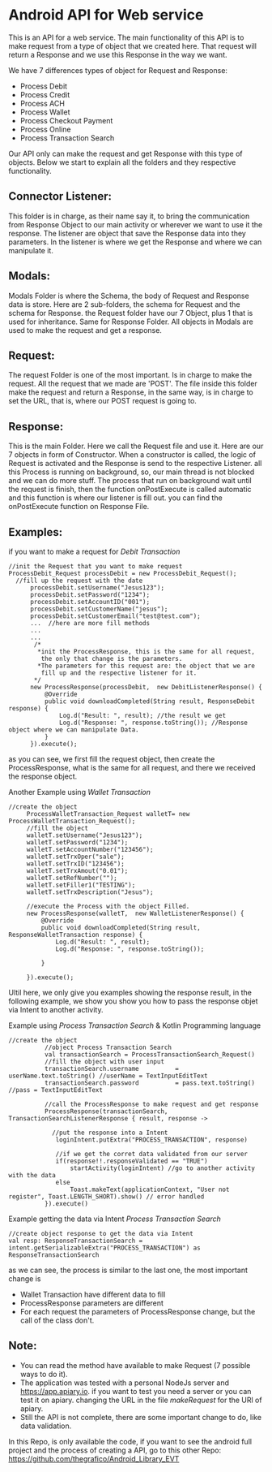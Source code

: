 # Android API for Web service

This is an API for a web service. The main functionality of this API is to make request from a type of object that we created here. That request will return a Response and we use this Response in the way we want.

We have 7 differences types of object for Request and Response:
  - Process Debit
  - Process Credit
  - Process ACH
  - Process Wallet
  - Process Checkout Payment
  - Process Online
  - Process Transaction Search

Our API only can make the request and get Response with this type of objects. Below we start to explain all the folders and they respective functionality.

## Connector Listener:

This folder is in charge, as their name say it, to bring the communication from Response Object to our main activity or wherever we want to use it the response. The listener are object that save the Response data into they parameters. In the listener is where we get the Response and where we can manipulate it.

## Modals:

Modals Folder is where the Schema, the body of Request and Response data is store. Here are 2 sub-folders, the schema for Request and the schema for Response. the Request folder have our 7 Object, plus 1 that is used for inheritance. Same for Response Folder. All objects in Modals are used to make the request and get a response.

## Request:

The request Folder is one of the most important. Is in charge to make the request. All the request that we made are 'POST'. The file inside this folder make the request and return a Response, in the same way, is in charge to set the URL, that is, where our POST request is going to.

## Response:

This is the main Folder. Here we call the Request file and use it. Here are our 7 objects in form of Constructor. When a constructor is called, the logic of Request is activated and the Response is send to the respective Listener. all this Process is running on background, so, our main thread is not blocked and we can do more stuff. The process that run on background wait until the request is finish, then the function onPostExecute is called automatic and this function is where our listener is fill out. you can find the onPostExecute function on Response File.

## Examples:
if you want to make a request for *Debit Transaction*
  ```
  //init the Request that you want to make request
  ProcessDebit_Request processDebit = new ProcessDebit_Request();
    //fill up the request with the date
        processDebit.setUsername("Jesus123");
        processDebit.setPassword("1234");
        processDebit.setAccountID("001");
        processDebit.setCustomerName("jesus");
        processDebit.setCustomerEmail("test@test.com");
        ...  //here are more fill methods
        ...
        ...
         /*
          *init the ProcessResponse, this is the same for all request,
           the only that change is the parameters.
          *The parameters for this request are: the object that we are
           fill up and the respective listener for it.
         */
        new ProcessResponse(processDebit,  new DebitListenerResponse() {
            @Override
            public void downloadCompleted(String result, ResponseDebit response) {
                Log.d("Result: ", result); //the result we get
                Log.d("Response: ", response.toString()); //Response object where we can manipulate Data.
            }
        }).execute();

  ```
  as you can see, we first fill the request object, then create the ProcessResponse, what is the same for all request, and there we received the response object.

  Another Example using *Wallet Transaction*

  ```
  //create the object
       ProcessWalletTransaction_Request walletT= new ProcessWalletTransaction_Request();
       //fill the object
       walletT.setUsername("Jesus123");
       walletT.setPassword("1234");
       walletT.setAccountNumber("123456");
       walletT.setTrxOper("sale");
       walletT.setTrxID("123456");
       walletT.setTrxAmout("0.01");
       walletT.setRefNumber("");
       walletT.setFiller1("TESTING");
       walletT.setTrxDescription("Jesus");

       //execute the Process with the object Filled.
       new ProcessResponse(walletT,  new WalletListenerResponse() {
           @Override
           public void downloadCompleted(String result, ResponseWalletTransaction response) {
               Log.d("Result: ", result);
               Log.d("Response: ", response.toString());

           }

       }).execute();
  ```  

Ultil here, we only give you examples showing the response result, in the following example, we show you show
you how to pass the response objet via Intent to another activity.

Example using *Process Transaction Search* & Kotlin Programming language

```
//create the object
          //object Process Transaction Search
          val transactionSearch = ProcessTransactionSearch_Request()
          //fill the object with user input
          transactionSearch.username          = userName.text.toString() //userName = TextInputEditText
          transactionSearch.password          = pass.text.toString() //pass = TextInputEditText

          //call the ProcessResponse to make request and get response
          ProcessResponse(transactionSearch, TransactionSearchListenerResponse { result, response ->

            //put the response into a Intent
             loginIntent.putExtra("PROCESS_TRANSACTION", response)

             //if we get the corret data validated from our server
             if(response!!.responseValidated == "TRUE")
                 startActivity(loginIntent) //go to another activity with the data
             else
                 Toast.makeText(applicationContext, "User not register", Toast.LENGTH_SHORT).show() // error handled
          }).execute()
```

Example getting the data via Intent *Process Transaction Search*

```
//create object response to get the data via Intent
val resp: ResponseTransactionSearch = intent.getSerializableExtra("PROCESS_TRANSACTION") as ResponseTransactionSearch

```

as we can see, the process is similar to the last one, the most important change is
  - Wallet Transaction have different data to fill
  - ProcessResponse parameters are different
  - For each request the parameters of ProcessResponse change, but the call of the class don't.

## Note:

- You can read the method have available to make Request (7 possible ways to do it).
- The application was tested with a personal NodeJs server and https://app.apiary.io. if you want to test you need
  a server or you can test it on apiary. changing the URL in the file *makeRequest* for the URl of apiary.
- Still the API is not complete, there are some important change to do, like data validation.

In this Repo, is only available the code, if you want to see the android full project and the process of creating a API, go to this other Repo: https://github.com/thegrafico/Android_Library_EVT

